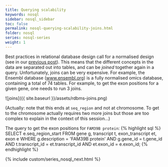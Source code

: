 ```yaml
---
title: Querying scalability
keywords: nosql
sidebar: nosql_sidebar
toc: false
permalink: nosql-querying-scalability-joins.html
folder: nosql
series: nosql-series
weight: 1
---
```


Best practices in relational database design call for a normalised design (see in our [previous post](REF)). This means that the different concepts in the data are separated out into tables, and can be _joined_ together again in a query. Unfortunately, joins can be very expensive. For example, the Ensembl database (www.ensembl.org) is a fully normalised omics database, containing a total of 74 tables. For example, to get the exon positions for a given gene, one needs to run 3 joins.

![joins]({{ site.baseurl }}/assets/rdbms-joins.png)

(Actually: note that this ends at `seq_region` and not at chromosome. To get to the chromosome actually requires two more joins but those are too complex to explain in the context of this session...)

The query to get the exon positions for `FAM39B protein`:
{% highlight sql %}
SELECT e.seq_region_start
FROM gene g, transcript t, exon_transcript et, exon e
WHERE g.description = 'FAM39B protein'
AND g.gene_id = t.gene_id
AND t.transcript_id = et.transcript_id
AND et.exon_id = e.exon_id;
{% endhighlight %}

{% include custom/series_nosql_next.html %}
